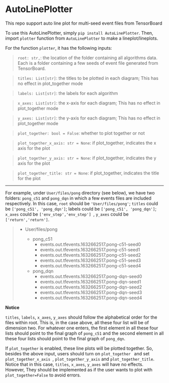 # AutoLinePlotter
This repo support auto line plot for multi-seed event files from TensorBoard


To use this AutoLinePlotter, simply ``pip install AutoLinePlotter``. Then, import ``plotter`` function from  ``AutoLinePlotter`` to make a lineplot/lineplots.


For the function ``plotter``, it has the following inputs:

>``root: str,``: the location of the folder containing all algorithms data. Each is a folder containing a few seeds of event file generated from TensorBoard.

>``titles: List[str]``: the titles to be plotted in each diagram; This has no effect in plot_together mode

>``labels: List[str]``: the labels for each algorithm

>``x_axes: List[str]``: the x-axis for each diagram; This has no effect in plot_together mode

>``y_axes: List[str]``: the y-axis for each diagram; This has no effect in plot_together mode

>``plot_together: bool = False``: whether to plot together or not

>``plot_together_x_axis: str = None``: if plot_together, indicates the x axis for the plot

>``plot_together_y_axis: str = None``: if plot_together, indicates the y axis for the plot

>``plot_together_title: str = None``: if plot_together, indicates the title for the plot


***


For example, under ``User/files/pong`` directory (see below), we have two folders: ``pong_c51`` and ``pong_dqn`` in which a few events files are included respectively.
In this case, ``root`` should be ``'User/files/pong'``; ``titles`` could be ``['pong_c51', 'pong_dqn']``;  labels could be ``['pong_c51', 'pong_dqn']``;
``x_axes`` could be ``['env_step','env_step'] ``, ``y_axes`` could be ``['return','return']``.


>- User/files/pong
>
>   - pong_c51
>      - events.out.tfevents.1632662517.pong-c51-seed0
>      - events.out.tfevents.1632662517.pong-c51-seed1
>      - events.out.tfevents.1632662517.pong-c51-seed2
>      - events.out.tfevents.1632662517.pong-c51-seed3
>      - events.out.tfevents.1632662517.pong-c51-seed4
>   - pong_dqn
>      - events.out.tfevents.1632662517.pong-dqn-seed0
>      - events.out.tfevents.1632662517.pong-dqn-seed1
>      - events.out.tfevents.1632662517.pong-dqn-seed2
>      - events.out.tfevents.1632662517.pong-dqn-seed3
>      - events.out.tfevents.1632662517.pong-dqn-seed4


**Notice**

 ``titles``, ``labels``, ``x_axes``, ``y_axes`` should follow the alphabetical order for the files within root. This is, in the case above, all these
four list will be of dimension two. For whatever one enters, the first element in all these four lists should point to the final graph of ``pong_c51`` and the 
second element in all these four lists should point to the final graph of ``pong_dqn``.

If ``plot_together`` is enabled, these line plots will be plotted together. So, besides the above input, users should turn on ``plot_together `` and set 
``plot_together_x_axis ``, ``plot_together_y_axis`` and ``plot_together_title``. Notice that in this case, ``titles``, ``x_axes``, ``y_axes`` will have no effects. However,
They should be implemented as if the user wants to plot with ``plot_together=False`` to avoid errors.